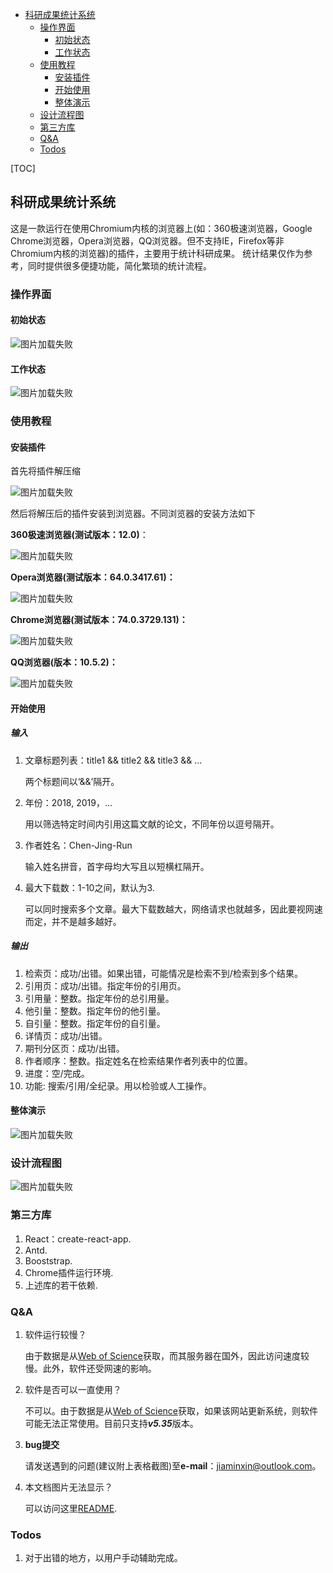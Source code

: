 <!-- MarkdownTOC -->

- [科研成果统计系统](#%E7%A7%91%E7%A0%94%E6%88%90%E6%9E%9C%E7%BB%9F%E8%AE%A1%E7%B3%BB%E7%BB%9F)
	- [操作界面](#%E6%93%8D%E4%BD%9C%E7%95%8C%E9%9D%A2)
		- [初始状态](#%E5%88%9D%E5%A7%8B%E7%8A%B6%E6%80%81)
		- [工作状态](#%E5%B7%A5%E4%BD%9C%E7%8A%B6%E6%80%81)
	- [使用教程](#%E4%BD%BF%E7%94%A8%E6%95%99%E7%A8%8B)
		- [安装插件](#%E5%AE%89%E8%A3%85%E6%8F%92%E4%BB%B6)
		- [开始使用](#%E5%BC%80%E5%A7%8B%E4%BD%BF%E7%94%A8)
		- [整体演示](#%E6%95%B4%E4%BD%93%E6%BC%94%E7%A4%BA)
	- [设计流程图](#%E8%AE%BE%E8%AE%A1%E6%B5%81%E7%A8%8B%E5%9B%BE)
	- [第三方库](#%E7%AC%AC%E4%B8%89%E6%96%B9%E5%BA%93)
	- [Q&A](#qa)
	- [Todos](#todos)

<!-- /MarkdownTOC -->
[TOC]

## 科研成果统计系统

这是一款运行在使用Chromium内核的浏览器上(如：360极速浏览器，Google Chrome浏览器，Opera浏览器，QQ浏览器。但不支持IE，Firefox等非Chromium内核的浏览器)的插件，主要用于统计科研成果。
统计结果仅作为参考，同时提供很多便捷功能，简化繁琐的统计流程。

### 操作界面

#### 初始状态

![图片加载失败](images/init.png)

#### 工作状态

![图片加载失败](images/work.png)

### 使用教程

#### 安装插件

首先将插件解压缩

![图片加载失败](images/unzip.gif)

然后将解压后的插件安装到浏览器。不同浏览器的安装方法如下

**360极速浏览器(测试版本：12.0)**：

![图片加载失败](images/360.gif)

**Opera浏览器(测试版本：64.0.3417.61)：**

![图片加载失败](images/opera.gif)

**Chrome浏览器(测试版本：74.0.3729.131)：**

![图片加载失败](images/chrome.gif)

**QQ浏览器(版本：10.5.2)：**

![图片加载失败](images/qq.gif)

#### 开始使用

##### 输入 

1. 文章标题列表：title1 && title2 && title3 && ...

   两个标题间以‘&&’隔开。

2. 年份：2018, 2019，...

   用以筛选特定时间内引用这篇文献的论文，不同年份以逗号隔开。

3. 作者姓名：Chen-Jing-Run

   输入姓名拼音，首字母均大写且以短横杠隔开。
   
4. 最大下载数：1-10之间，默认为3.

    可以同时搜索多个文章。最大下载数越大，网络请求也就越多，因此要视网速而定，并不是越多越好。

##### 输出 

1. 检索页：成功/出错。如果出错，可能情况是检索不到/检索到多个结果。
2. 引用页：成功/出错。指定年份的引用页。
3. 引用量：整数。指定年份的总引用量。
4. 他引量：整数。指定年份的他引量。
5. 自引量：整数。指定年份的自引量。
6. 详情页：成功/出错。
7. 期刊分区页：成功/出错。
8. 作者顺序：整数。指定姓名在检索结果作者列表中的位置。
9. 进度：空/完成。
10. 功能: 搜索/引用/全纪录。用以检验或人工操作。

#### 整体演示

![图片加载失败](images/test.gif)

### 设计流程图 
![图片加载失败](images/flowchart.png)

### 第三方库

1. React：create-react-app.
3. Antd.
3. Booststrap.
4. Chrome插件运行环境.
5. 上述库的若干依赖.

### Q&A

1. 软件运行较慢？

   由于数据是从[Web of Science](http://apps.webofknowledge.com/)获取，而其服务器在国外，因此访问速度较慢。此外，软件还受网速的影响。

2. 软件是否可以一直使用？

   不可以。由于数据是从[Web of Science](http://apps.webofknowledge.com/)获取，如果该网站更新系统，则软件可能无法正常使用。目前只支持***v5.35***版本。
   
3. **bug提交**

    请发送遇到的问题(建议附上表格截图)至​**e-mail**：jiaminxin@outlook.com。

4. 本文档图片无法显示？

	可以访问这里[README](https://www.yuque.com/docs/share/cae8a3ca-7192-4a63-8bf7-5852a5bdf884).


### Todos

1. 对于出错的地方，以用户手动辅助完成。
